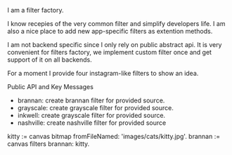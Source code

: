 I am a filter factory.

I know recepies of the very common filter and simplify developers life. I am also a nice place to add new app-specific filters as extention methods.

I am not backend specific since I only rely on public abstract api. It is very convenient for filters factory, we implement custom filter once and get support of it on all backends.

For a moment I provide four instagram-like filters to show an idea.

Public API and Key Messages

- brannan: create brannan filter for provided source.
- grayscale: create grayscale filter for provided source.
- inkwell: create grayscale filter for provided source.
- nashville: create nashville filter for provided source

kitty := canvas bitmap fromFileNamed: 'images/cats/kitty.jpg'.
brannan := canvas filters brannan: kitty.